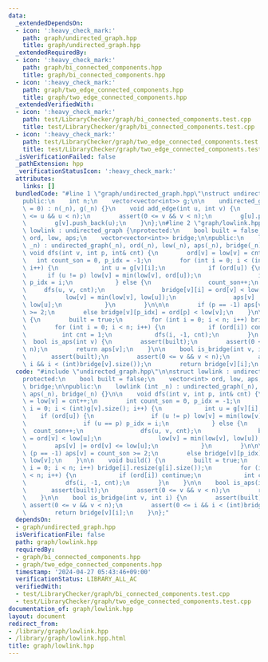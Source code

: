 ```yaml
---
data:
  _extendedDependsOn:
  - icon: ':heavy_check_mark:'
    path: graph/undirected_graph.hpp
    title: graph/undirected_graph.hpp
  _extendedRequiredBy:
  - icon: ':heavy_check_mark:'
    path: graph/bi_connected_components.hpp
    title: graph/bi_connected_components.hpp
  - icon: ':heavy_check_mark:'
    path: graph/two_edge_connected_components.hpp
    title: graph/two_edge_connected_components.hpp
  _extendedVerifiedWith:
  - icon: ':heavy_check_mark:'
    path: test/LibraryChecker/graph/bi_connected_components.test.cpp
    title: test/LibraryChecker/graph/bi_connected_components.test.cpp
  - icon: ':heavy_check_mark:'
    path: test/LibraryChecker/graph/two_edge_connected_components.test.cpp
    title: test/LibraryChecker/graph/two_edge_connected_components.test.cpp
  _isVerificationFailed: false
  _pathExtension: hpp
  _verificationStatusIcon: ':heavy_check_mark:'
  attributes:
    links: []
  bundledCode: "#line 1 \"graph/undirected_graph.hpp\"\nstruct undirected_graph {\n\
    public:\n    int n;\n    vector<vector<int>> g;\n\n    undirected_graph(int _n\
    \ = 0) : n(_n), g(_n) {}\n    void add_edge(int u, int v) {\n        assert(0\
    \ <= u && u < n);\n        assert(0 <= v && v < n);\n        g[u].push_back(v);\n\
    \        g[v].push_back(u);\n    }\n};\n#line 2 \"graph/lowlink.hpp\"\n\nstruct\
    \ lowlink : undirected_graph {\nprotected:\n    bool built = false;\n    vector<int>\
    \ ord, low, aps;\n    vector<vector<int>> bridge;\n\npublic:\n    lowlink (int\
    \ _n) : undirected_graph(_n), ord(_n), low(_n), aps(_n), bridge(_n) {}\n\n   \
    \ void dfs(int v, int p, int& cnt) {\n        ord[v] = low[v] = cnt++;\n     \
    \   int count_son = 0, p_idx = -1;\n        for (int i = 0; i < (int)g[v].size();\
    \ i++) {\n            int u = g[v][i];\n            if (ord[u]) {\n          \
    \      if (u != p) low[v] = min(low[v], ord[u]);\n                if (u == p)\
    \ p_idx = i;\n            } else {\n                count_son++;\n           \
    \     dfs(u, v, cnt);\n                bridge[v][i] = ord[v] < low[u];\n     \
    \           low[v] = min(low[v], low[u]);\n                aps[v] |= ord[v] <=\
    \ low[u];\n            }\n        }\n\n\n        if (p == -1) aps[v] = count_son\
    \ >= 2;\n        else bridge[v][p_idx] = ord[p] < low[v];\n    }\n\n    void build()\
    \ {\n        built = true;\n        for (int i = 0; i < n; i++) bridge[i].resize(g[i].size());\n\
    \        for (int i = 0; i < n; i++) {\n            if (ord[i]) continue;\n  \
    \          int cnt = 1;\n            dfs(i, -1, cnt);\n        }\n    }\n\n  \
    \  bool is_aps(int v) {\n        assert(built);\n        assert(0 <= v && v <\
    \ n);\n        return aps[v];\n    }\n\n    bool is_bridge(int v, int i) {\n \
    \       assert(built);\n        assert(0 <= v && v < n);\n        assert(0 <=\
    \ i && i < (int)bridge[v].size());\n        return bridge[v][i];\n    }\n};\n"
  code: "#include \"undirected_graph.hpp\"\n\nstruct lowlink : undirected_graph {\n\
    protected:\n    bool built = false;\n    vector<int> ord, low, aps;\n    vector<vector<int>>\
    \ bridge;\n\npublic:\n    lowlink (int _n) : undirected_graph(_n), ord(_n), low(_n),\
    \ aps(_n), bridge(_n) {}\n\n    void dfs(int v, int p, int& cnt) {\n        ord[v]\
    \ = low[v] = cnt++;\n        int count_son = 0, p_idx = -1;\n        for (int\
    \ i = 0; i < (int)g[v].size(); i++) {\n            int u = g[v][i];\n        \
    \    if (ord[u]) {\n                if (u != p) low[v] = min(low[v], ord[u]);\n\
    \                if (u == p) p_idx = i;\n            } else {\n              \
    \  count_son++;\n                dfs(u, v, cnt);\n                bridge[v][i]\
    \ = ord[v] < low[u];\n                low[v] = min(low[v], low[u]);\n        \
    \        aps[v] |= ord[v] <= low[u];\n            }\n        }\n\n\n        if\
    \ (p == -1) aps[v] = count_son >= 2;\n        else bridge[v][p_idx] = ord[p] <\
    \ low[v];\n    }\n\n    void build() {\n        built = true;\n        for (int\
    \ i = 0; i < n; i++) bridge[i].resize(g[i].size());\n        for (int i = 0; i\
    \ < n; i++) {\n            if (ord[i]) continue;\n            int cnt = 1;\n \
    \           dfs(i, -1, cnt);\n        }\n    }\n\n    bool is_aps(int v) {\n \
    \       assert(built);\n        assert(0 <= v && v < n);\n        return aps[v];\n\
    \    }\n\n    bool is_bridge(int v, int i) {\n        assert(built);\n       \
    \ assert(0 <= v && v < n);\n        assert(0 <= i && i < (int)bridge[v].size());\n\
    \        return bridge[v][i];\n    }\n};"
  dependsOn:
  - graph/undirected_graph.hpp
  isVerificationFile: false
  path: graph/lowlink.hpp
  requiredBy:
  - graph/bi_connected_components.hpp
  - graph/two_edge_connected_components.hpp
  timestamp: '2024-04-27 05:43:46+09:00'
  verificationStatus: LIBRARY_ALL_AC
  verifiedWith:
  - test/LibraryChecker/graph/bi_connected_components.test.cpp
  - test/LibraryChecker/graph/two_edge_connected_components.test.cpp
documentation_of: graph/lowlink.hpp
layout: document
redirect_from:
- /library/graph/lowlink.hpp
- /library/graph/lowlink.hpp.html
title: graph/lowlink.hpp
---
```

